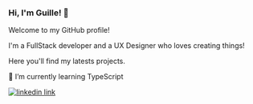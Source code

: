 ### Hi, I'm Guille! 🌟

<!--
**guilleavila/guilleavila** is a ✨ _special_ ✨ repository because its `README.md` (this file) appears on your GitHub profile.

Here are some ideas to get you started:

- 🔭 I’m currently working on ...
- 🌱 I’m currently learning ...
- 👯 I’m looking to collaborate on ...
- 🤔 I’m looking for help with ...
- 💬 Ask me about ...
- 📫 How to reach me: ...
- 😄 Pronouns: ...
- ⚡ Fun fact: ...
-->
Welcome to my GitHub profile!

I'm a FullStack developer and a UX Designer who loves creating things!

Here you'll find my latests projects.


🌱 I’m currently learning TypeScript

[![linkedin link](https://img.shields.io/badge/LinkedIn-0077B5?style=for-the-badge&logo=linkedin&logoColor=white)](www.linkedin.com/in/guillermo-ávila
)
